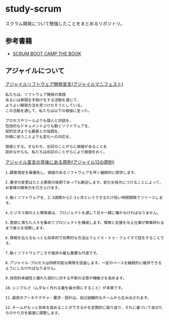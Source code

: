 # study-scrum
スクラム開発について勉強したことをまとめるリポジトリ。

## 参考書籍
- [SCRUM BOOT CAMP THE BOOK](http://amzn.to/2tU2MOR)

## アジャイルについて
[アジャイルソフトウェア開発宣言(アジャイルマニフェスト)](http://agilemanifesto.org/iso/ja/manifesto.html)

```
私たちは、ソフトウェア開発の実践
あるいは実践を手助けをする活動を通じて、
よりよい開発方法を見つけだそうとしている。
この活動を通して、私たちは以下の価値に至った。

プロセスやツールよりも個人と対話を、
包括的なドキュメントよりも動くソフトウェアを、
契約交渉よりも顧客との協調を、
計画に従うことよりも変化への対応を、

価値とする。すなわち、左記のことがらに価値があることを
認めながらも、私たちは右記のことがらにより価値をおく。 
```

[アジャイル宣言の背後にある原則(アジャイル12の原則)](http://agilemanifesto.org/iso/ja/principles.html)
```
1.顧客満足を最優先し、価値のあるソフトウェアを早く継続的に提供します。

2.要求の変更はたとえ開発の後期であっても歓迎します。変化を味方につけることによって、お客様の競争力を引き上げます。

3.動くソフトウェアを、2-3週間から2-3ヶ月というできるだけ短い時間間隔でリリースします。

4.ビジネス側の人と開発者は、プロジェクトを通して日々一緒に働かなければなりません。

5.意欲に満ちた人々を集めてプロジェクトを構成します。環境と支援を与え仕事が無事終わるまで彼らを信頼します。

6.情報を伝えるもっとも効率的で効果的な方法はフェイス・トゥ・フェイスで話をすることです。

7.動くソフトウェアこそが進捗の最も重要な尺度です。

8.アジャイル･プロセスは持続可能な開発を促進します。一定のペースを継続的に維持できるようにしなければなりません。

9.技術的卓越性と優れた設計に対する不断の注意が機敏さを高めます。

10.シンプルさ（ムダなく作れる量を最大限にすること）が本質です。

11.最良のアーキテクチャ・要求・設計は、自己組織的なチームから生み出されます。

12.チームがもっと効率を高めることができるかを定期的に振り返り、それに基づいて自分たちのやり方を最適に調整します。
```

